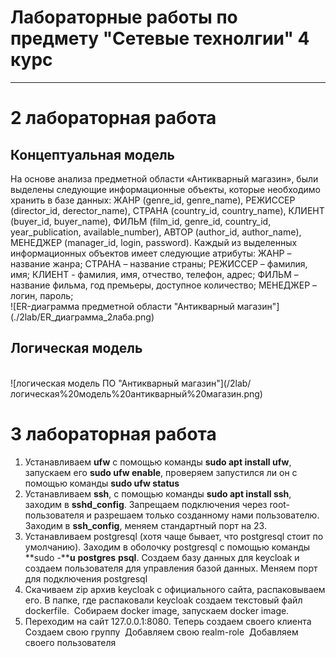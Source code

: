 # Лабораторные работы по предмету "Сетевые технолгии" 4 курс
---
# 2 лабораторная работа
<h2>Концептуальная модель</h2>
На основе анализа предметной области «Антикварный магазин», были выделены следующие информационные объекты, которые необходимо хранить в базе данных: ЖАНР (genre_id, genre_name), РЕЖИССЕР (director_id, derector_name), СТРАНА (country_id, country_name), КЛИЕНТ (buyer_id, buyer_name), ФИЛЬМ (film_id, genre_id, country_id, year_publication, available_number), АВТОР (author_id, author_name), МЕНЕДЖЕР (manager_id, login, password).
Каждый из выделенных информационных объектов имеет следующие атрибуты:
ЖАНР – название жанра;
СТРАНА – название страны;
РЕЖИССЕР – фамилия, имя;
КЛИЕНТ - фамилия, имя, отчество, телефон, адрес;
ФИЛЬМ – название фильма, год премьеры, доступное количество;
МЕНЕДЖЕР – логин, пароль;<br>
![ER-диаграмма предметной области "Антикварный магазин"](./2lab/ER_диаграмма_2лаба.png)
<h2>Логическая модель</h2><br>
![логическая модель ПО "Антикварный магазин"](/2lab/логическая%20модель%20антикварный%20магазин.png)

# 3 лабораторная работа

1. Устанавливаем **ufw**  с помощью команды **sudo  apt  install  ufw**, запускаем его **sudo  ufw  enable**, проверяем запустился ли он с помощью команды **sudo  ufw  status**
![]()
2. Устанавливаем **ssh**, с помощью команды **sudo  apt  install  ssh**, заходим в **sshd_config**. Запрещаем подключения через root-пользователя и разрешаем только созданному нами пользователю.
![]()
![]()
Заходим в **ssh_config**, меняем стандартный порт на 23.
![]()
3. Устанавливаем postgresql (хотя чаще бывает, что postgresql  стоит по умолчанию). Заходим в оболочку postgresql  с помощью команды **sudo -****u** **postgres** **psql**. Создаем базу данных для keycloak и создаем пользователя для управления базой данных. Меняем порт для подключения postgresql
![]()
![]()
![]()
4. Скачиваем zip  архив keycloak с официального сайта, распаковываем его. В папке, где распаковали keycloak создаем текстовый файл dockerfile.
![]()
Собираем docker image, запускаем docker image.
5. Переходим на сайт 127.0.0.1:8080. Теперь создаем своего клиента
![]()
![]()
Создаем свою группу
![]()
Добавляем свою realm-role
![]()
Добавляем своего пользователя
